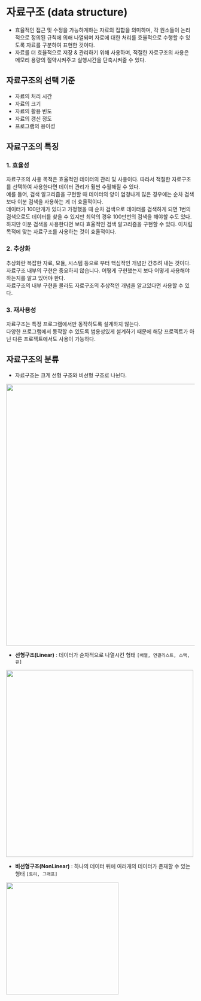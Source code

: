 # 자료구조 (data structure)
- 효율적인 접근 및 수정을 가능하게하는 자료의 집합을 의미하며, 각 원소들이 논리적으로 정의된 규칙에 의해 나열되며 자료에 대한 처리를 효율적으로 수행할 수 있도록 자료를 구분하여 표현한 것이다.
- 자료를 더 효율적으로 저장 & 관리하기 위해 사용하며, 적절한 자료구조의 사용은 메모리 용량의 절약시켜주고 실행시간을 단축시켜줄 수 있다.

## 자료구조의 선택 기준
- 자료의 처리 시간
- 자료의 크기
- 자료의 활용 빈도
- 자료의 갱신 정도
- 프로그램의 용이성

## 자료구조의 특징
### 1. 효율성
자료구조의 사용 목적은 효율적인 데이터의 관리 및 사용이다. 따라서 적절한 자료구조를 선택하여 사용한다면 데이터 관리가 훨씬 수월해질 수 있다. <br>
예를 들어, 검색 알고리즘을 구현할 때 데이터의 양이 엄청나게 많은 경우에는 순차 검색보다 이분 검색을 사용하는 게 더 효율적이다. <br>
데이터가 100만개가 있다고 가정했을 때 순차 검색으로 데이터를 검색하게 되면 1번의 검색으로도 데이터를 찾을 수 있지만 최악의 경우 100만번의 검색을 해야할 수도 있다. <br>
하지만 이분 검색을 사용한다면 보다 효율적인 검색 알고리즘을 구현할 수 있다. 이처럼 목적에 맞는 자료구조를 사용하는 것이 효율적이다.

### 2. 추상화
추상화란 복잡한 자료, 모듈, 시스템 등으로 부터 핵심적인 개념만 간추려 내는 것이다.<br>
자료구조 내부의 구현은 중요하지 않습니다. 어떻게 구현했는지 보다 어떻게 사용해야 하는지를 알고 있어야 한다.<br>
자료구조의 내부 구현을 몰라도 자료구조의 추상적인 개념을 알고있다면 사용할 수 있다.

### 3. 재사용성
자료구조는 특정 프로그램에서만 동작하도록 설계하지 않는다.<br>
다양한 프로그램에서 동작할 수 있도록 범용성있게 설계하기 때문에 해당 프로젝트가 아닌 다른 프로젝트에서도 사용이 가능하다.


## 자료구조의 분류
- 자료구조는 크게 선형 구조와 비선형 구조로 나뉜다.
<img width="700" src="https://user-images.githubusercontent.com/61447654/141278619-1cfab4fd-ff42-4fb3-985c-c1640d0a7009.png">

- **선형구조(Linear)** : 데이터가 순차적으로 나열시킨 형태 `[배열, 연결리스트, 스택, 큐]`
<img width="500" src="https://user-images.githubusercontent.com/61447654/141278450-a6233e44-1aaa-4157-857d-400ec680a2cb.jpg">

- **비선형구조(NonLinear)** : 하나의 데이터 뒤에 여러개의 데이터가 존재할 수 있는 형태 `[트리, 그래프]`
<img width="300" height="300" src="https://img1.daumcdn.net/thumb/R1280x0/?scode=mtistory2&fname=http%3A%2F%2Fcfile9.uf.tistory.com%2Fimage%2F25FBB63359719D6937A583">

